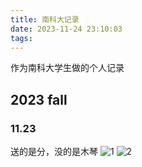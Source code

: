 ```yaml
---
title: 南科大记录
date: 2023-11-24 23:10:03
tags:
---
```



作为南科大学生做的个人记录

## 2023 fall

### 11.23

送的是分，没的是木琴
![1](积分选课.jpg)
![2](版本遥遥领先.jpg)

